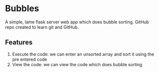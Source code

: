 Bubbles
=======
A simple, lame flask server web app which does bubble sorting.
GitHub repo created to learn git and GitHub.

Features
--------
1. Execute the code: we can enter an unsorted array and sort it using the pre entered code
2. View the code: we can view the code which does bubble sorting
